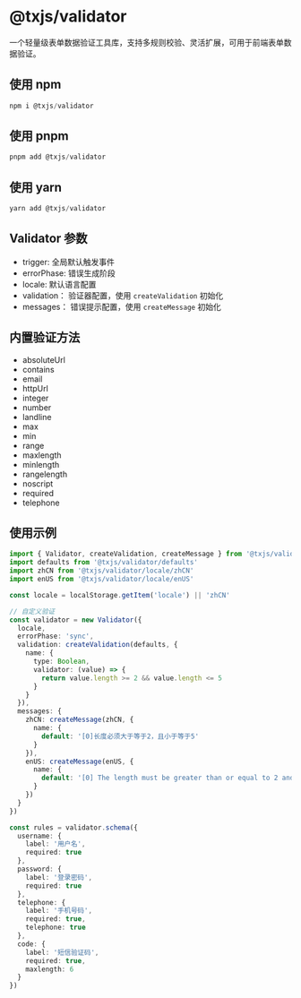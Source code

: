 # @txjs/validator

一个轻量级表单数据验证工具库，支持多规则校验、灵活扩展，可用于前端表单数据验证。

## 使用 npm

```javascript
npm i @txjs/validator
```

## 使用 pnpm

```javascript
pnpm add @txjs/validator
```

## 使用 yarn

```javascript
yarn add @txjs/validator
```

## Validator 参数

- trigger: 全局默认触发事件
- errorPhase: 错误生成阶段
- locale: 默认语言配置
- validation： 验证器配置，使用 `createValidation` 初始化
- messages： 错误提示配置，使用 `createMessage` 初始化

## 内置验证方法

- absoluteUrl
- contains
- email
- httpUrl
- integer
- number
- landline
- max
- min
- range
- maxlength
- minlength
- rangelength
- noscript
- required
- telephone

## 使用示例

```ts
import { Validator, createValidation, createMessage } from '@txjs/validator'
import defaults from '@txjs/validator/defaults'
import zhCN from '@txjs/validator/locale/zhCN'
import enUS from '@txjs/validator/locale/enUS'

const locale = localStorage.getItem('locale') || 'zhCN'

// 自定义验证
const validator = new Validator({
  locale,
  errorPhase: 'sync',
  validation: createValidation(defaults, {
    name: {
      type: Boolean,
      validator: (value) => {
        return value.length >= 2 && value.length <= 5
      }
    }
  }),
  messages: {
    zhCN: createMessage(zhCN, {
      name: {
        default: '[0]长度必须大于等于2，且小于等于5'
      }
    }),
    enUS: createMessage(enUS, {
      name: {
        default: '[0] The length must be greater than or equal to 2 and less than or equal to 5'
      }
    })
  }
})

const rules = validator.schema({
  username: {
    label: '用户名',
    required: true
  },
  password: {
    label: '登录密码',
    required: true
  },
  telephone: {
    label: '手机号码',
    required: true,
    telephone: true
  },
  code: {
    label: '短信验证码',
    required: true,
    maxlength: 6
  }
})
```
